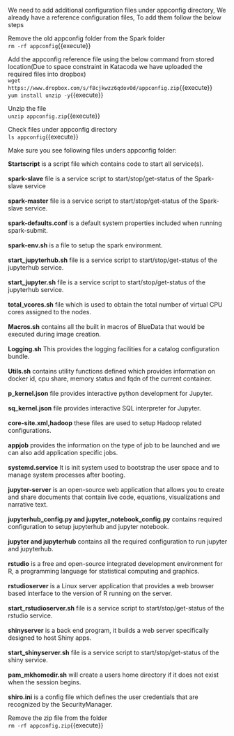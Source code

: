 

We need to add additional configuration files under appconfig directory, We already have a reference configuration files, To add them follow the below steps<br>

Remove the old appconfig folder from the Spark folder<br>
`rm -rf appconfig`{{execute}}

Add the appconfig reference file using the below command from stored location(Due to space constraint in Katacoda we have uploaded the required files into dropbox)<br>
`wget https://www.dropbox.com/s/f8cjkwzz6qdov0d/appconfig.zip`{{execute}}
<br>`yum install unzip -y`{{execute}}

Unzip the file<br>
`unzip appconfig.zip`{{execute}}

Check files under appconfig directory<br>
`ls appconfig`{{execute}}

Make sure you see following files unders appconfig folder:<br>

<b>Startscript</b> is a script file which contains code to start all service(s).<br>
<br><b>spark-slave</b> file is a service script to start/stop/get-status of the Spark-slave service<br>
<br><b>spark-master</b>  file is a service script to start/stop/get-status of the Spark-slave service.<br>
<br><b>spark-defaults.conf</b> is a default system properties included when running spark-submit.<br>
<br><b>spark-env.sh</b> is a file to setup the spark environment.<br>
<br><b>start_jupyterhub.sh</b> file is a service script to start/stop/get-status of the jupyterhub service.<br>
<br><b>start_jupyter.sh</b> file is a service script to start/stop/get-status of the jupyterhub service.<br>
<br><b> total_vcores.sh</b> file which is used to obtain the total number of virtual CPU cores assigned to the nodes.<br>
<br><b>Macros.sh</b> contains all the built in macros of BlueData that would be executed during image creation.<br>
<br><b>Logging.sh</b> This provides the logging facilities for a catalog configuration bundle.<br> 
<br><b>Utils.sh</b> contains utility functions defined which provides information on docker id, cpu share, memory status and fqdn of the current container.<br>
<br><b>p_kernel.json</b> file provides interactive python development for Jupyter.<br>
<br><b> sq_kernel.json</b> file provides interactive SQL interpreter for Jupyter.<br>
<br><b>core-site.xml,hadoop</b> these files are used to setup Hadoop related configurations.<br>
<br><b>appjob</b> provides the information on the type of job to be launched and we can also add application specific jobs.<br>
<br><b>systemd.service</b> It is init system used to bootstrap the user space and to manage system processes after booting.<br>
<br><b>jupyter-server</b> is an open-source web application that allows you to create and share documents that contain live code, equations, visualizations and narrative text.<br>
<br><b>jupyterhub_config.py and jupyter_notebook_config.py</b> contains required configuration to setup jupyterhub and jupyter notebook.<br>
<br><b>jupyter and jupyterhub</b> contains all the required configuration to run jupyter and jupyterhub.<br>
<br><b>rstudio</b> is a free and open-source integrated development environment for R, a programming language for statistical computing and graphics.<br> 
<br><b>rstudioserver</b> is a Linux server application that provides a web browser based interface to the version of R running on the server.<br>
<br><b>start_rstudioserver.sh</b> file is a service script to start/stop/get-status of the rstudio service.<br>
<br><b>shinyserver</b> is a back end program, it builds a web server specifically designed to host Shiny apps.<br>
<br><b>start_shinyserver.sh</b> file is a service script to start/stop/get-status of the shiny service.<br>
<br><b>pam_mkhomedir.sh</b> will create a users home directory if it does not exist when the session begins.<br>
<br><b>shiro.ini</b> is a config file which defines the user credentials that are recognized by the SecurityManager.
  
Remove the zip file from the folder<br>
`rm -rf appconfig.zip`{{execute}}



